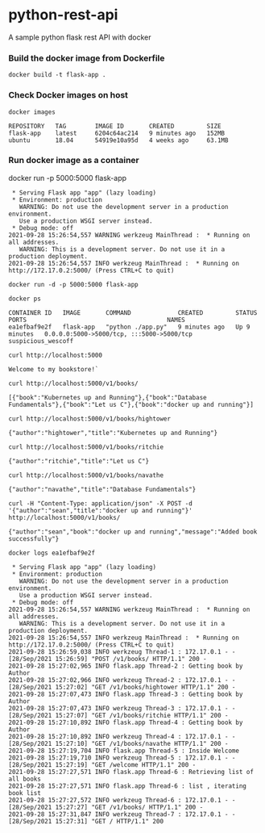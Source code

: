 # python-rest-api
A sample python flask rest API with docker


### Build the docker image from Dockerfile ###
```
docker build -t flask-app . 
```
### Check Docker images on host ###
`docker images`
```
REPOSITORY   TAG        IMAGE ID       CREATED         SIZE
flask-app    latest     6204c64ac214   9 minutes ago   152MB
ubuntu       18.04      54919e10a95d   4 weeks ago     63.1MB
```

### Run docker image as a container ###

docker run -p 5000:5000 flask-app

```
 * Serving Flask app "app" (lazy loading)
 * Environment: production
   WARNING: Do not use the development server in a production environment.
   Use a production WSGI server instead.
 * Debug mode: off
2021-09-28 15:26:54,557 WARNING werkzeug MainThread :  * Running on all addresses.
   WARNING: This is a development server. Do not use it in a production deployment.
2021-09-28 15:26:54,557 INFO werkzeug MainThread :  * Running on http://172.17.0.2:5000/ (Press CTRL+C to quit)
```

`docker run -d -p 5000:5000 flask-app`

`docker ps`
```
CONTAINER ID   IMAGE       COMMAND             CREATED         STATUS         PORTS                                       NAMES
ea1efbaf9e2f   flask-app   "python ./app.py"   9 minutes ago   Up 9 minutes   0.0.0.0:5000->5000/tcp, :::5000->5000/tcp   suspicious_wescoff
```

`curl http://localhost:5000`
```
Welcome to my bookstore!`
```
`curl http://localhost:5000/v1/books/`
```
[{"book":"Kubernetes up and Running"},{"book":"Database Fundamentals"},{"book":"Let us C"},{"book":"docker up and running"}]
```
`curl http://localhost:5000/v1/books/hightower`
```
{"author":"hightower","title":"Kubernetes up and Running"}
```
`curl http://localhost:5000/v1/books/ritchie`
```
{"author":"ritchie","title":"Let us C"}
```
`curl http://localhost:5000/v1/books/navathe`
```
{"author":"navathe","title":"Database Fundamentals"}
```

`curl -H "Content-Type: application/json" -X POST -d '{"author":"sean","title":"docker up and running"}' http://localhost:5000/v1/books/`
```
{"author":"sean","book":"docker up and running","message":"Added book successfully"}
```
`docker logs ea1efbaf9e2f`
```
 * Serving Flask app "app" (lazy loading)
 * Environment: production
   WARNING: Do not use the development server in a production environment.
   Use a production WSGI server instead.
 * Debug mode: off
2021-09-28 15:26:54,557 WARNING werkzeug MainThread :  * Running on all addresses.
   WARNING: This is a development server. Do not use it in a production deployment.
2021-09-28 15:26:54,557 INFO werkzeug MainThread :  * Running on http://172.17.0.2:5000/ (Press CTRL+C to quit)
2021-09-28 15:26:59,038 INFO werkzeug Thread-1 : 172.17.0.1 - - [28/Sep/2021 15:26:59] "POST /v1/books/ HTTP/1.1" 200 -
2021-09-28 15:27:02,965 INFO flask.app Thread-2 : Getting book by Author
2021-09-28 15:27:02,966 INFO werkzeug Thread-2 : 172.17.0.1 - - [28/Sep/2021 15:27:02] "GET /v1/books/hightower HTTP/1.1" 200 -
2021-09-28 15:27:07,473 INFO flask.app Thread-3 : Getting book by Author
2021-09-28 15:27:07,473 INFO werkzeug Thread-3 : 172.17.0.1 - - [28/Sep/2021 15:27:07] "GET /v1/books/ritchie HTTP/1.1" 200 -
2021-09-28 15:27:10,892 INFO flask.app Thread-4 : Getting book by Author
2021-09-28 15:27:10,892 INFO werkzeug Thread-4 : 172.17.0.1 - - [28/Sep/2021 15:27:10] "GET /v1/books/navathe HTTP/1.1" 200 -
2021-09-28 15:27:19,704 INFO flask.app Thread-5 : Inside Welcome
2021-09-28 15:27:19,710 INFO werkzeug Thread-5 : 172.17.0.1 - - [28/Sep/2021 15:27:19] "GET /welcome HTTP/1.1" 200 -
2021-09-28 15:27:27,571 INFO flask.app Thread-6 : Retrieving list of all books
2021-09-28 15:27:27,571 INFO flask.app Thread-6 : list , iterating book list
2021-09-28 15:27:27,572 INFO werkzeug Thread-6 : 172.17.0.1 - - [28/Sep/2021 15:27:27] "GET /v1/books/ HTTP/1.1" 200 -
2021-09-28 15:27:31,847 INFO werkzeug Thread-7 : 172.17.0.1 - - [28/Sep/2021 15:27:31] "GET / HTTP/1.1" 200 
```

